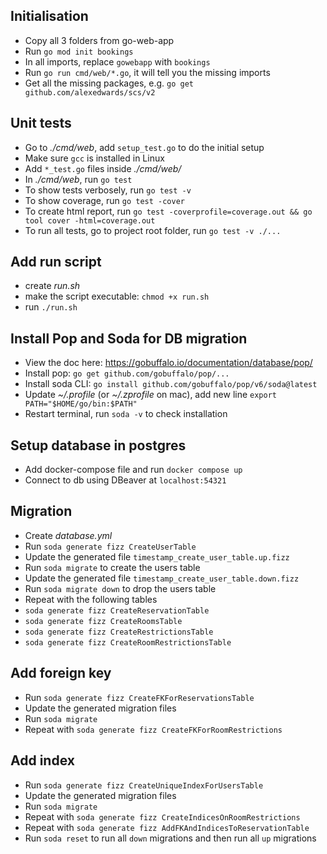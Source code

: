 ## Initialisation

- Copy all 3 folders from go-web-app
- Run `go mod init bookings`
- In all imports, replace `gowebapp` with `bookings`
- Run `go run cmd/web/*.go`, it will tell you the missing imports
- Get all the missing packages, e.g. `go get github.com/alexedwards/scs/v2`

## Unit tests

- Go to _./cmd/web_, add `setup_test.go` to do the initial setup
- Make sure `gcc` is installed in Linux
- Add `*_test.go` files inside _./cmd/web/_
- In _./cmd/web_, run `go test`
- To show tests verbosely, run `go test -v`
- To show coverage, run `go test -cover`
- To create html report, run `go test -coverprofile=coverage.out && go tool cover -html=coverage.out`
- To run all tests, go to project root folder, run `go test -v ./...`

## Add run script

- create _run.sh_
- make the script executable: `chmod +x run.sh`
- run `./run.sh`

## Install Pop and Soda for DB migration

- View the doc here: https://gobuffalo.io/documentation/database/pop/
- Install pop: `go get github.com/gobuffalo/pop/...`
- Install soda CLI: `go install github.com/gobuffalo/pop/v6/soda@latest`
- Update _~/.profile_ (or _~/.zprofile_ on mac), add new line `export PATH="$HOME/go/bin:$PATH"`
- Restart terminal, run `soda -v` to check installation

## Setup database in postgres

- Add docker-compose file and run `docker compose up`
- Connect to db using DBeaver at `localhost:54321`

## Migration

- Create _database.yml_
- Run `soda generate fizz CreateUserTable`
- Update the generated file `timestamp_create_user_table.up.fizz`
- Run `soda migrate` to create the users table
- Update the generated file `timestamp_create_user_table.down.fizz`
- Run `soda migrate down` to drop the users table
- Repeat with the following tables
- `soda generate fizz CreateReservationTable`
- `soda generate fizz CreateRoomsTable`
- `soda generate fizz CreateRestrictionsTable`
- `soda generate fizz CreateRoomRestrictionsTable`

## Add foreign key

- Run `soda generate fizz CreateFKForReservationsTable`
- Update the generated migration files
- Run `soda migrate`
- Repeat with `soda generate fizz CreateFKForRoomRestrictions`

## Add index

- Run `soda generate fizz CreateUniqueIndexForUsersTable`
- Update the generated migration files
- Run `soda migrate`
- Repeat with `soda generate fizz CreateIndicesOnRoomRestrictions`
- Repeat with `soda generate fizz AddFKAndIndicesToReservationTable`
- Run `soda reset` to run all `down` migrations and then run all `up` migrations
